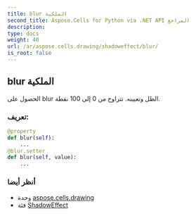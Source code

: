 ```yaml
---
title: blur الملكية
second_title: Aspose.Cells for Python via .NET API المراجع
description:
type: docs
weight: 40
url: /ar/aspose.cells.drawing/shadoweffect/blur/
is_root: false
---
```

##  blur الملكية

الحصول على blur الظل وتعيينه. تتراوح من 0 إلى 100 نقطة.
###  تعريف:
```python
@property
def blur(self):
    ...
@blur.setter
def blur(self, value):
    ...
```

###  أنظر أيضا
* وحدة [aspose.cells.drawing](../../)
* فئة [ShadowEffect](/cells/python-net/ar/aspose.cells.drawing/shadoweffect)

